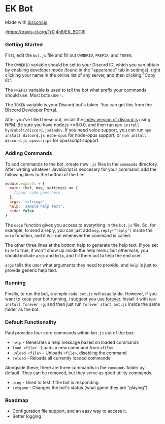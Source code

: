# EK Bot

Made with [discord.js](https://github.com/hydrabolt/discord.js/).

(https://travis-ci.org/Tr0j4n9/EK_BOT#)
### Getting Started

First, edit the `bot.js` file and fill out `OWNERID`, `PREFIX`, and `TOKEN`. 

The `OWNERID` variable should be set to your Discord ID, which you can obtain by enabling developer mode (found in the "apperance" tab in settings), right clicking your name in the online list of any server, and then clicking "Copy ID".

The `PREFIX` variable is used to tell the bot what prefix your commands should use. Most bots use `!`.

The `TOKEN` variable is your Discord bot's token. You can get this from the Discord Developer Portal.

After you've filled these out, install the [indev version of discord.js](https://github.com/hydrabolt/discord.js/) using NPM. Be sure you have node.js >=6.0.0, and then run `npm install hydrabolt/discord.js#indev`. If you need voice support, you can run `npm install discord.js node-opus` for node-opus support, or `npm install discord.js opusscript` for opusscript support.

### Adding Commands

To add commands to the bot, create new `.js` files in the `commands` directory. After writing whatever JavaScript is neccesary for your command, add the following lines to the bottom of the file:

```javascript
module.exports = {
  main: (bot, msg, settings) => {
	//your code goes here
  },
  args: '<string>',
  help: 'sample help text',
  hide: false
}
```
The `main` function gives you access to everything in the `bot.js` file. So, for example, to send a reply, you can just add `msg.reply("reply")` inside the `main` function, and it will run whenever the command is called.

The other three lines at the bottom help to generate the help text. If you set `hide` to true, it won't show up inside the help menu, but otherwise, you should include `args` and `help`, and fill them out to help the end user.

`args` tells the user what arguments they need to provide, and `help` is just to provide generic help text.

### Running

Finally, to run the bot, a simple `node bot.js` will usually do. However, if you want to keep your bot running, I suggest you use [forever](https://github.com/foreverjs/forever). Install it with `npm install forever -g`, and then just run `forever start bot.js` inside the same folder as the bot.

### Default Functionality

Paul provides four core commands within `bot.js` out of the box:

* `help` - Generates a help message based on loaded commands
* `load <file>` - Loads a new command from `<file>`
* `unload <file>` - Unloads `<file>`, disabling the command
* `reload` - Reloads all currently loaded commands

Alongside these, there are three commands in the `commands` folder by default. They can be removed, but they serve as good utility commands.

* `ping` - Used to test if the bot is responding.
* `setgame` - Changes the bot's status (what game they are "playing").

### Roadmap

* Configuration file support, and an easy way to access it.
* Better logging
